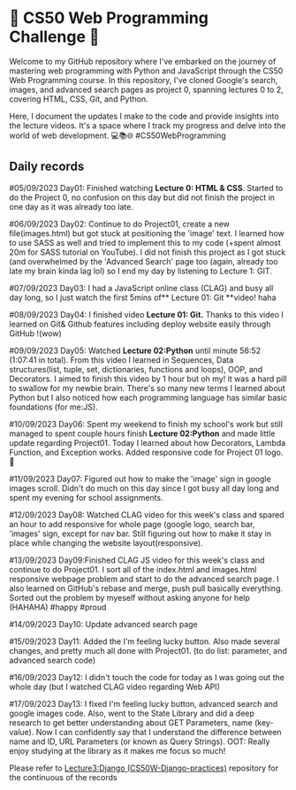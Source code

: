 # 🚀 CS50 Web Programming Challenge 🚀

Welcome to my GitHub repository where I've embarked on the journey of mastering web programming with Python and JavaScript through the CS50 Web Programming course. In this repository, I've cloned Google's search, images, and advanced search pages as project 0, spanning lectures 0 to 2, covering HTML, CSS, Git, and Python.

Here, I document the updates I make to the code and provide insights into the lecture videos. It's a space where I track my progress and delve into the world of web development. 💻📚🌐 #CS50WebProgramming

## Daily records
#05/09/2023 Day01: Finished watching **Lecture 0: HTML & CSS**. Started to do the Project 0, no confusion on this day but did not finish the project in one day as it was already too late.

#06/09/2023 Day02: Continue to do Project01, create a new file(images.html) but got stuck at positioning the 'image' text. I learned how to use SASS as well and tried to implement this to my code (+spent almost 20m for SASS tutorial on YouTube). I did not finish this project as I got stuck (and overwhelmed by the 'Advanced Search' page too (again, already too late my brain kinda lag lol) so I end my day by listening to Lecture 1: GIT.

#07/09/2023 Day03: I had a JavaScript online class (CLAG) and busy all day long, so I just watch the first 5mins of** Lecture 01: Git **video! haha

#08/09/2023 Day04: I finished video **Lecture 01: Git.** Thanks to this video I learned on Git& Github features including deploy website easily through GitHub !(wow)

#09/09/2023 Day05: Watched **Lecture 02:Python** until minute 56:52 (1:07:41 in total). From this video I learned in Sequences, Data structures(list, tuple, set, dictionaries, functions and loops), OOP, and Decorators. I aimed to finish this video by 1 hour but oh my! it was a hard pill to swallow for my newbie brain. There's so many new terms I learned about Python but I also noticed how each programming language has similar basic foundations (for me:JS). 

#10/09/2023 Day06: Spent my weekend to finish my school's work but still managed to spent couple hours finish **Lecture 02:Python** and made little update regarding Project01. Today I learned about how Decorators, Lambda Function, and Exception works. Added responsive code for Project 01 logo. 🐍

#11/09/2023 Day07: Figured out how to make the 'image' sign in google images scroll. Didn't do much on this day since I got busy all day long and spent my evening for school assignments.

#12/09/2023 Day08: Watched CLAG video for this week's class and spared an hour to add responsive for whole page (google logo, search bar, 'images' sign, except for nav bar. Still figuring out how to make it stay in place while changing the website layout(responsive). 

#13/09/2023 Day09:Finished CLAG JS video for this week's class and continue to do Project01. I sort all of the index.html and images.html responsive webpage problem and start to do the advanced search page. I also learned on GitHub's rebase and merge, push pull basically everything. Sorted out the problem by myeself without asking anyone for help (HAHAHA) #happy #proud

#14/09/2023 Day10: Update advanced search page 

#15/09/2023 Day11: Added the I'm feeling lucky button. Also made several changes, and pretty much all done with Project01. (to do list: parameter, and advanced search code)

#16/09/2023 Day12: I didn't touch the code for today as I was going out the whole day (but I watched CLAG video regarding Web API)

#17/09/2023 Day13: I fixed I'm feeling lucky button, advanced search and google images code. Also, went to the State Library and did a deep research to get better understanding about GET Parameters, name (key-value). Now I can confidently say that I understand the difference between name and ID, URL Parameters (or known as Query Strings). OOT: Really enjoy studying at the library as it makes me focus so much! 

Please refer to [Lecture3:Django (CS50W-Django-practices)](https://github.com/gabrielletirta/CS50-Django-practices) repository for the continuous of the records
